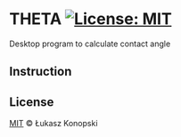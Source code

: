 # THETA [![License: MIT][license-badge]][license]

[license]: https://opensource.org/licenses/MIT
[license-badge]: https://img.shields.io/badge/License-MIT-blue.svg

Desktop program to calculate contact angle

## Instruction

## License

[MIT](./LICENSE.md) © Łukasz Konopski
